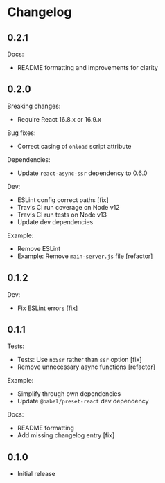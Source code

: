 # Changelog

## 0.2.1

Docs:

* README formatting and improvements for clarity

## 0.2.0

Breaking changes:

* Require React 16.8.x or 16.9.x

Bug fixes:

* Correct casing of `onload` script attribute

Dependencies:

* Update `react-async-ssr` dependency to 0.6.0

Dev:

* ESLint config correct paths [fix]
* Travis CI run coverage on Node v12
* Travis CI run tests on Node v13
* Update dev dependencies

Example:

* Remove ESLint
* Example: Remove `main-server.js` file [refactor]

## 0.1.2

Dev:

* Fix ESLint errors [fix]

## 0.1.1

Tests:

* Tests: Use `noSsr` rather than `ssr` option [fix]
* Remove unnecessary async functions [refactor]

Example:

* Simplify through own dependencies
* Update `@babel/preset-react` dev dependency

Docs:

* README formatting
* Add missing changelog entry [fix]

## 0.1.0

* Initial release
